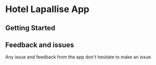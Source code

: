 # Hotel Lapallise App



## Getting Started


## Feedback and issues

Any issue and feedback from the app don't hesitate to make an issue
